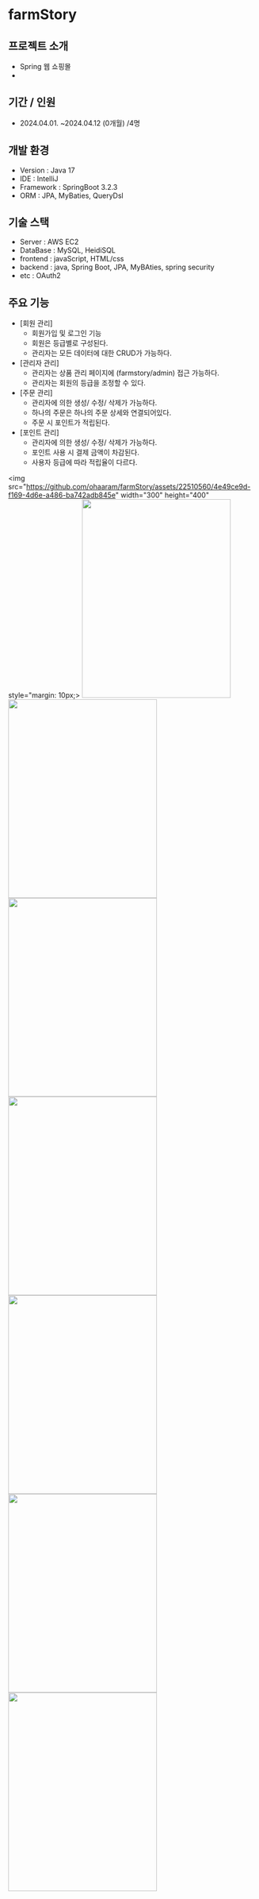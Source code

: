 # farmStory

## 프로젝트 소개
- Spring 웹 쇼핑몰
- 
## 기간 / 인원
- 2024.04.01. ~2024.04.12 (0개월) /4명

## 개발 환경
- Version : Java 17
- IDE : IntelliJ
- Framework : SpringBoot 3.2.3
- ORM : JPA, MyBaties, QueryDsl
  
## 기술 스택
- Server : AWS EC2
- DataBase : MySQL, HeidiSQL
- frontend : javaScript, HTML/css
- backend : java, Spring Boot, JPA, MyBAties, spring security
- etc : OAuth2
  
## 주요 기능
- [회원 관리]
	- 회원가입 및 로그인 기능
	- 회원은 등급별로 구성된다.
	- 관리자는 모든 데이터에 대한 CRUD가 가능하다.
- [관리자 관리]
	- 관리자는 상품 관리 페이지에 (farmstory/admin) 접근 가능하다.
	- 관리자는 회원의 등급을 조정할 수 있다.
- [주문 관리]
	- 관리자에 의한 생성/ 수정/ 삭제가 가능하다.
	- 하나의 주문은 하나의 주문 상세와 연결되어있다.
	- 주문 시 포인트가 적립된다.
- [포인트 관리]
	- 관리자에 의한 생성/ 수정/ 삭제가 가능하다.
	- 포인트 사용 시 결제 금액이 차감된다.
	- 사용자 등급에 따라 적립율이 다르다.


<img src="https://github.com/ohaaram/farmStory/assets/22510560/4e49ce9d-f169-4d6e-a486-ba742adb845e" width="300" height="400" style="margin: 10px;>
<img src="https://github.com/ohaaram/farmStory/assets/22510560/46ccc73b-587f-4507-b8ce-2deb4a1ed68c" width="300" height="400">
<img src="https://github.com/ohaaram/farmStory/assets/22510560/0a1ace69-0cec-4fba-bde2-834874ce755d" width="300" height="400">
<img src="https://github.com/ohaaram/farmStory/assets/22510560/2224455e-8c77-48e1-b565-1bcbaac2625d" width="300" height="400">
<img src="https://github.com/ohaaram/farmStory/assets/22510560/1c9064b3-a6f1-4dcb-9fa8-9df3a5d8873b" width="300" height="400">
<img src="https://github.com/ohaaram/farmStory/assets/22510560/b90e1d97-c87c-4ad2-815e-1d1bc4473402" width="300" height="400">
<img src="https://github.com/ohaaram/farmStory/assets/22510560/d07cb42f-a74b-420f-89b6-3a00c9f9376b" width="300" height="400">
<img src="https://github.com/ohaaram/farmStory/assets/22510560/20a8f2f4-8b22-47ee-93e4-1a5c39a46032" width="300" height="400">

